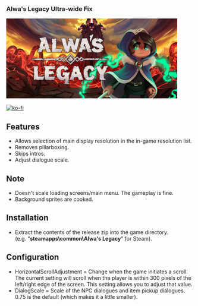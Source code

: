### Alwa's Legacy Ultra-wide Fix
![Game Logo](header.jpg)<br>

[![ko-fi](https://ko-fi.com/img/githubbutton_sm.svg)](https://ko-fi.com/F2F2DI3WA)<br>

## Features
- Allows selection of main display resolution in the in-game resolution list.
- Removes pillarboxing.
- Skips intros.
- Adjust dialogue scale.

## Note
- Doesn't scale loading screens/main menu. The gameplay is fine.
- Background sprites are cooked.

## Installation
- Extract the contents of the release zip into the game directory.<br />(e.g. "**steamapps\common\Alwa's Legacy**" for Steam).

## Configuration
- HorizontalScrollAdjustment = Change when the game initiates a scroll. The current setting will scroll when the player is within 300 pixels of the left/right edge of the screen. This setting allows you to adjust that value.
- DialogScale = Scale of the NPC dialogues and item pickup dialogues. 0.75 is the default (which makes it a little smaller).
